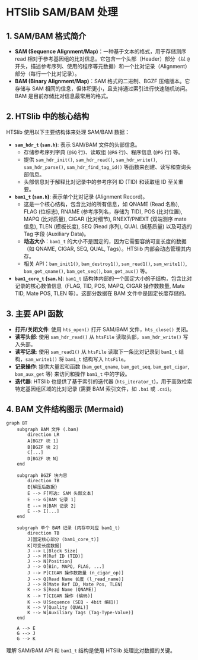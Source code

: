 # HTSlib SAM/BAM 处理

## 1. SAM/BAM 格式简介

*   **SAM (Sequence Alignment/Map)**：一种基于文本的格式，用于存储测序 read 相对于参考基因组的比对信息。它包含一个头部（Header）部分（以 `@` 开头，描述参考序列、使用的程序等元数据）和一个比对记录（Alignment）部分（每行一个比对记录）。
*   **BAM (Binary Alignment/Map)**：SAM 格式的二进制、BGZF 压缩版本。它存储与 SAM 相同的信息，但体积更小，且支持通过索引进行快速随机访问。BAM 是目前存储比对信息最常用的格式。

## 2. HTSlib 中的核心结构

HTSlib 使用以下主要结构体来处理 SAM/BAM 数据：

*   **`sam_hdr_t` (`sam.h`)**: 表示 SAM/BAM 文件的头部信息。
    *   存储参考序列字典 (`@SQ` 行)、读取组 (`@RG` 行)、程序信息 (`@PG` 行) 等。
    *   提供 `sam_hdr_init()`, `sam_hdr_read()`, `sam_hdr_write()`, `sam_hdr_parse()`, `sam_hdr_find_tag_id()` 等函数来创建、读写和查询头部信息。
    *   头部信息对于解释比对记录中的参考序列 ID (TID) 和读取组 ID 至关重要。
*   **`bam1_t` (`sam.h`)**: 表示单个比对记录 (Alignment Record)。
    *   这是一个核心结构，包含比对的所有信息，如 QNAME (Read 名称), FLAG (位标志), RNAME (参考序列名，存储为 TID), POS (比对位置), MAPQ (比对质量), CIGAR (比对细节), RNEXT/PNEXT (双端测序 mate 信息), TLEN (模板长度), SEQ (Read 序列), QUAL (碱基质量) 以及可选的 Tag 字段 (Auxiliary Data)。
    *   **动态大小**：`bam1_t` 的大小不是固定的，因为它需要容纳可变长度的数据（如 QNAME, CIGAR, SEQ, QUAL, Tags）。HTSlib 内部会动态管理其内存。
    *   相关 API：`bam_init1()`, `bam_destroy1()`, `sam_read1()`, `sam_write1()`, `bam_get_qname()`, `bam_get_seq()`, `bam_get_aux()` 等。
*   **`bam1_core_t` (`sam.h`)**: `bam1_t` 结构体内部的一个固定大小的子结构，包含比对记录的核心数值信息（FLAG, TID, POS, MAPQ, CIGAR 操作数数量, Mate TID, Mate POS, TLEN 等）。这部分数据在 BAM 文件中是固定长度存储的。

## 3. 主要 API 函数

*   **打开/关闭文件**: 使用 `hts_open()` 打开 SAM/BAM 文件，`hts_close()` 关闭。
*   **读写头部**: 使用 `sam_hdr_read()` 从 `htsFile` 读取头部，`sam_hdr_write()` 写入头部。
*   **读写记录**: 使用 `sam_read1()` 从 `htsFile` 读取下一条比对记录到 `bam1_t` 结构，`sam_write1()` 将 `bam1_t` 结构写入 `htsFile`。
*   **记录操作**: 提供大量宏和函数 (`bam_get_qname`, `bam_get_seq`, `bam_get_cigar`, `bam_aux_get` 等) 来访问和操作 `bam1_t` 中的字段。
*   **迭代器**: HTSlib 也提供了基于索引的迭代器 (`hts_iterator_t`)，用于高效检索特定基因组区域的比对记录 (需要 BAM 索引文件，如 `.bai` 或 `.csi`)。

## 4. BAM 文件结构图示 (Mermaid)

```mermaid
graph BT
    subgraph BAM 文件 (.bam)
        direction LR
        A[BGZF 块 1]
        B[BGZF 块 2]
        C[...]
        D[BGZF 块 N]
    end

    subgraph BGZF 块内容
        direction TB
        E{解压后数据}
        E --> F[可选: SAM 头部文本]
        E --> G[BAM 记录 1]
        E --> H[BAM 记录 2]
        E --> I[...]
    end

    subgraph 单个 BAM 记录 (内存中对应 bam1_t)
        direction TB
        J[固定核心部分 (bam1_core_t)]
        K[可变长度数据]
        J --> L[Block Size]
        J --> M[Ref ID (TID)]
        J --> N[Position]
        J --> O[Bin, MAPQ, FLAG, ...]
        J --> P[CIGAR 操作数数量 (n_cigar_op)]
        J --> Q[Read Name 长度 (l_read_name)]
        J --> R[Mate Ref ID, Mate Pos, TLEN]
        K --> S[Read Name (QNAME)]
        K --> T[CIGAR 操作 (编码)]
        K --> U[Sequence (SEQ - 4bit 编码)]
        K --> V[Quality (QUAL)]
        K --> W[Auxiliary Tags (Tag-Type-Value)]
    end

    A --> E
    G --> J
    G --> K
```

理解 SAM/BAM API 和 `bam1_t` 结构是使用 HTSlib 处理比对数据的关键。 
